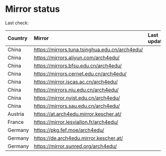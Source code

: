<script src="./time.js"></script>
# Mirror status
Last check: <script type="text/javascript">localize(1713011302.5520663);</script>

|Country|Mirror|Last update|
|:------|:-----|:----------|
|China|https://mirrors.tuna.tsinghua.edu.cn/arch4edu/|<script type="text/javascript">localize(1712989575);</script>|
|China|https://mirrors.aliyun.com/arch4edu/|<script type="text/javascript">localize(1712946677);</script>|
|China|https://mirrors.bfsu.edu.cn/arch4edu/|<script type="text/javascript">localize(1712946677);</script>|
|China|https://mirrors.cernet.edu.cn/arch4edu/|<script type="text/javascript">localize(1712989575);</script>|
|China|https://mirror.iscas.ac.cn/arch4edu/|<script type="text/javascript">localize(1712989575);</script>|
|China|https://mirrors.nju.edu.cn/arch4edu/|<script type="text/javascript">localize(1712946677);</script>|
|China|https://mirror.nyist.edu.cn/arch4edu/|<script type="text/javascript">localize(1712946677);</script>|
|China|https://mirrors.sau.edu.cn/arch4edu/|<script type="text/javascript">localize(1712989575);</script>|
|Austria|https://at.arch4edu.mirror.kescher.at/|<script type="text/javascript">localize(1712989575);</script>|
|France|https://mirror.lesviallon.fr/arch4edu/|<script type="text/javascript">localize(1712946677);</script>|
|Germany|https://pkg.fef.moe/arch4edu/|<script type="text/javascript">localize(1712989575);</script>|
|Germany|https://de.arch4edu.mirror.kescher.at/|<script type="text/javascript">localize(1712989575);</script>|
|Germany|https://mirror.sunred.org/arch4edu/|<script type="text/javascript">localize(1712989575);</script>|

<script src="./tablefilter/tablefilter.js"></script>
<script src="./table.js"></script>